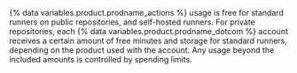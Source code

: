{% data variables.product.prodname_actions %} usage is free for standard runners on public repositories, and self-hosted runners. For private repositories, each {% data variables.product.prodname_dotcom %} account receives a certain amount of free minutes and storage for standard runners, depending on the product used with the account. Any usage beyond the included amounts is controlled by spending limits.
